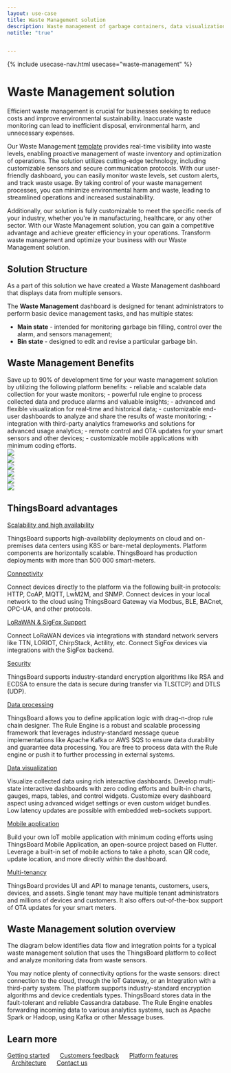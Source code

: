 ```yaml
---
layout: use-case
title: Waste Management solution
description: Waste management of garbage containers, data visualization, and device management with the ThingsBoard IoT Platform
notitle: "true"


---
```


{% include usecase-nav.html usecase="waste-management" %}

<h1 class="usecase-title">Waste Management solution</h1>

Efficient waste management is crucial for businesses seeking to reduce costs and improve environmental sustainability. Inaccurate waste monitoring can lead to inefficient disposal, environmental harm, and unnecessary expenses.
 
Our Waste Management <a href="/docs/paas/solution-templates/waste-management">template</a> provides real-time visibility into waste levels, enabling proactive management of waste inventory and optimization of operations. The solution utilizes cutting-edge technology, including customizable sensors and secure communication protocols. With our user-friendly dashboard, you can easily monitor waste levels, set custom alerts, and track waste usage. By taking control of your waste management processes, you can minimize environmental harm and waste, leading to streamlined operations and increased sustainability.

Additionally, our solution is fully customizable to meet the specific needs of your industry, whether you're in manufacturing, healthcare, or any other sector. With our Waste Management solution, you can gain a competitive advantage and achieve greater efficiency in your operations. Transform waste management and optimize your business with our Waste Management solution.


<h2>Solution Structure</h2>

As a part of this solution we have created a Waste Management dashboard that displays data from multiple sensors.

The **Waste Management** dashboard is designed for tenant administrators to perform basic device management tasks, and has multiple states:
- **Main state** - intended for monitoring garbage bin filling, control over the alarm, and sensors management;
- **Bin state** - designed to edit and revise a particular garbage bin.


<h2>Waste Management Benefits</h2>
Save up to 90% of development time for your waste management solution by utilizing the following platform benefits:
- reliable and scalable data collection for your waste monitors;
- powerful rule engine to process collected data and produce alarms and valuable insights;
- advanced and flexible visualization for real-time and historical data;
- customizable end-user dashboards to analyze and share the results of waste monitoring;
- integration with third-party analytics frameworks and solutions for advanced usage analytics;
- remote control and OTA updates for your smart sensors and other devices;
- customizable mobile applications with minimum coding efforts.

<div class="usecase-carousel owl-carousel owl-theme">
    <div>
        <img class="item-image" src="/images/solutions/waste_monitoring/waste-monitoring-1.png">
    </div>
    <div>
        <img class="item-image" src="/images/solutions/waste_monitoring/waste-monitoring-2.png">
    </div>
    <div>
        <img class="item-image" src="/images/solutions/waste_monitoring/waste-monitoring-3.png">
    </div>
    <div>
        <img class="item-image" src="/images/solutions/waste_monitoring/waste-monitoring-4.png">
    </div>
    <div>
        <img class="item-image" src="/images/solutions/waste_monitoring/waste-monitoring-5.png">
    </div>
    <div>
        <img class="item-image" src="/images/solutions/waste_monitoring/waste-monitoring-6.png">
    </div>
</div>

## ThingsBoard advantages
<section class="usecase-advantages">
    <div class="usecase-background">
        <div class="bottom-features1"></div><div class="bottom-features2"></div><div class="small11"></div><div class="small12"></div>
    </div>
    <div class="cards row">
        <div class="col-lg-6">
            <div class="block">
                <object data="/images/microservices-icon.svg"></object>
                <div>
                    <a class="title" href="/docs/reference/msa/">Scalability and high availability</a>
                    <p>ThingsBoard supports high-availability deployments on cloud and on-premises data centers using K8S or bare-metal deployments. Platform components are horizontally scalable. ThingsBoard has production deployments with more than 500 000 smart-meters.</p>
                </div>
            </div>
        </div>
        <div class="col-lg-6">
            <div class="block">
                <object data="/images/telemetry-icon.svg"></object>
                <div>
                    <a class="title" href="/docs/getting-started-guides/connectivity/">Connectivity</a>
                    <p>Connect devices directly to the platform via the following built-in protocols: HTTP, CoAP, MQTT, LwM2M, and SNMP. Connect devices in your local network to the cloud using ThingsBoard Gateway via Modbus, BLE, BACnet, OPC-UA, and other protocols.</p>
                </div>
            </div>
        </div>
        <div class="col-lg-6">
            <div class="block">
                <object data="/images/integration-icon.svg"></object>
                <div>
                    <a class="title" href="/docs/user-guide/integrations/">LoRaWAN & SigFox Support</a>
                    <p>Connect LoRaWAN devices via integrations with standard network servers like TTN, LORIOT, ChirpStack, Actility, etc. Connect SigFox devices via integrations with the SigFox backend.</p>
                </div>
            </div>
        </div>
        <div class="col-lg-6">
            <div class="block">
                <object data="/images/security-icon.svg"></object>
                <div>
                    <a class="title" href="/docs/pe/user-guide/ssl/http-over-ssl/">Security</a>
                    <p>ThingsBoard supports industry-standard encryption algorithms like RSA and ECDSA to ensure the data is secure during transfer via TLS(TCP) and DTLS (UDP).</p>
                </div>
            </div>
        </div>
        <div class="col-lg-6">
            <div class="block">
                <object data="/images/engine-icon.svg"></object>
                <div>
                    <a class="title" href="/docs/pe/user-guide/rule-engine-2-0/overview/">Data processing</a>
                    <p>ThingsBoard allows you to define application logic with drag-n-drop rule chain designer. The Rule Engine is a robust and scalable processing framework that leverages industry-standard message queue implementations like Apache Kafka or AWS SQS to ensure data durability and guarantee data processing. You are free to process data with the Rule engine or push it to further processing in external systems.</p>
                </div>
            </div>
        </div>
        <div class="col-lg-6">
            <div class="block">
                <object data="/images/visualization-icon.svg"></object>
                <div>
                    <a class="title" href="/docs/user-guide/dashboards/">Data visualization</a>
                    <p>Visualize collected data using rich interactive dashboards. Develop multi-state interactive dashboards with zero coding efforts and built-in charts, gauges, maps, tables, and control widgets. Customize every dashboard aspect using advanced widget settings or even custom widget bundles. Low latency updates are possible with embedded web-sockets support.</p>
                </div>
            </div>
        </div>
        <div class="col-lg-6">
            <div class="block">
                <object data="/images/phone-icon.svg"></object>
                <div>
                    <a class="title" href="/docs/mobile/">Mobile application</a>
                    <p>Build your own IoT mobile application with minimum coding efforts using ThingsBoard Mobile Application, an open-source project based on Flutter. Leverage a built-in set of mobile actions to take a photo, scan QR code, update location, and more directly within the dashboard.</p>
                </div>
            </div>
        </div>
        <div class="col-lg-6">
            <div class="block">
                <object data="/images/tenancy-icon.svg"></object>
                <div>
                    <a class="title" href="/docs/user-guide/entities-and-relations/">Multi-tenancy</a>
                    <p>ThingsBoard provides UI and API to manage tenants, customers, users, devices, and assets. Single tenant may have multiple tenant administrators and millions of devices and customers. It also offers out-of-the-box support of OTA updates for your smart meters.</p>
                </div>
            </div>
        </div>
    </div>
</section>

## Waste Management solution overview

The diagram below identifies data flow and integration points for a typical waste management solution that uses the ThingsBoard platform to collect and analyze monitoring data from waste sensors.

<object width="100%" style="max-width: max-content; margin: 32px 0" data="/images/iot-use-cases/smart-energy-diagram.svg"></object>

You may notice plenty of connectivity options for the waste sensors: direct connection to the cloud, through the IoT Gateway, or an Integration with a third-party system.
The platform supports industry-standard encryption algorithms and device credentials types. ThingsBoard stores data in the fault-tolerant and reliable Cassandra database.
The Rule Engine enables forwarding incoming data to various analytics systems, such as Apache Spark or Hadoop, using Kafka or other Message buses.

## Learn more

<a style="margin-right: 10px;" href="/docs/getting-started-guides/helloworld/" class="button">Getting started</a>
<a style="margin: 10px;" href="/industries/smart-energy/" class="button">Customers feedback</a>
<a style="margin: 10px;" href="/docs/#platform-features" class="button">Platform features</a>
<a style="margin: 10px;" href="/docs/reference/" class="button">Architecture</a>
<a style="margin: 10px;" href="/docs/contact-us/" class="button">Contact us</a>
